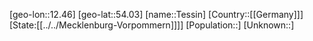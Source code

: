 ﻿---
location: [54.03,12.46]
type: City
tags:
- geo/City


SpocWebEntityId: 34828
isDeleted: false
confidential: public

---
[geo-lon::12.46]
[geo-lat::54.03]
[name::Tessin]
[Country::[[Germany]]]
[State:[[../../Mecklenburg-Vorpommern]]]]
[Population::]
[Unknown::]

